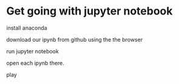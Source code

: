 Get going with jupyter notebook
==

install anaconda

download our ipynb from github using the the browser

run jupyter notebook

open each ipynb there.

play